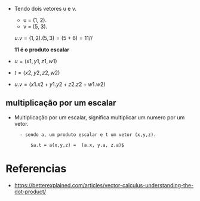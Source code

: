 - Tendo dois vetores u e v.

	- u = (1, 2).
	- v = (5, 3).

	$u.v = (1, 2) . (5, 3) = (5 + 6) = 11//$

	**11 é o produto escalar**

-  $u = (x1, y1, z1, w1)$
- $t = (x2, y2, z2, w2)$

- $u.v = (x1.x2 + y1.y2 + z2.z2 + w1.w2)$

## multiplicação por um escalar

- Multiplicação por um escalar, significa multiplicar um numero por um vetor.

		- sendo a, um produto escalar e t um vetor (x,y,z).
		
			$a.t = a(x,y,z) =  (a.x, y.a, z.a)$
# Referencias

- https://betterexplained.com/articles/vector-calculus-understanding-the-dot-product/